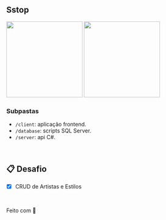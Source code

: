 ## Sstop

<p>
    <img src="https://github.com/amadorgabriel/2s2019-fullstack-exercises/blob/master/Sstop/client/src/assets/img/sstop-index.png" height="200px">
    <img src="https://github.com/amadorgabriel/2s2019-fullstack-exercises/blob/master/Sstop/client/src/assets/img/sstop-artists.png" height="200px">
</p>


### Subpastas

- `/client`: aplicação frontend.
- `/database`: scripts SQL Server.
- `/server`: api C#.

&nbsp;

## 📋 Desafio

- [X] CRUD de Artistas e Estilos

&nbsp;

Feito com 💜 
